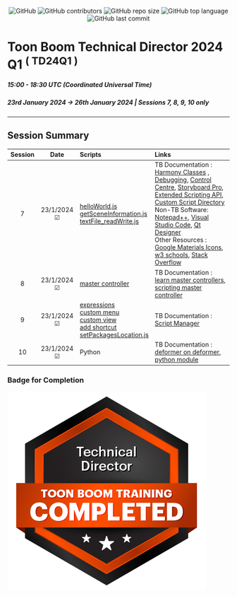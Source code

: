 <div style="text-align:center">

![GitHub](https://img.shields.io/github/license/ToonTools/TD_Course_2024_Q1)
![GitHub contributors](https://img.shields.io/github/contributors/ToonTools/TD_Course_2024_Q1)
![GitHub repo size](https://img.shields.io/github/repo-size/ToonTools/TD_Course_2024_Q1)
![GitHub top language](https://img.shields.io/github/languages/top/ToonTools/TD_Course_2024_Q1)
![GitHub last commit](https://img.shields.io/github/last-commit/ToonTools/TD_Course_2024_Q1)

</div>

# Toon Boom Technical Director 2024 Q1  <sup>( TD24Q1 )</sup>
##### 15:00 - 18:30 UTC (Coordinated Universal Time) 
##### 23rd January 2024 -> 26th January 2024 | Sessions 7, 8, 9, 10 only
---
## Session Summary
| Session | Date | Scripts | Links |
| :----:|:----:|:---|  :---|                                    
| 7 | 23/1/2024 &#9745; |[helloWorld.js](scripts/TD24Q1_07-1_helloWorld.js) <br> [getSceneInformation.js](scripts/TD24Q1_07-2_getSceneInformation.js) <br> [textFile_readWrite.js](scripts/TD24Q1_07-3_textFile_readWrite.js)|TB Documentation : [Harmony Classes](https://docs.toonboom.com/help/harmony-22/scripting/script/classes.html) , [Debugging](https://docs.toonboom.com/help/harmony-20/premium/scripting/troubleshoot-script-error.html?Highlight=debugger), [Control Centre](https://docs.toonboom.com/help/harmony-22/scripting/dbscript/index.html), [Storyboard Pro](https://docs.toonboom.com/help/storyboard-pro-22/storyboard/scripting/reference/index.html), [Extended Scripting API](https://docs.toonboom.com/help/harmony-22/scripting/extended/index.html), [Custom Script Directory](https://docs.toonboom.com/help/harmony-20/premium/scripting/store-script-custom-folder.html?Highlight=TOONBOOM_GLOBAL_SCRIPT_LOCATION) <br> Non-TB Software: [Notepad++](https://notepad-plus-plus.org/downloads/), [Visual Studio Code](https://code.visualstudio.com/Download), [Qt Designer](https://build-system.fman.io/qt-designer-download)<br> Other Resources : [Google Materials Icons](https://fonts.google.com/icons), [w3 schools](https://www.w3schools.com/), [Stack Overflow](https://stackoverflow.com/)         
| 8 | 23/1/2024 &#9745; | [master controller](./masterController/) |  TB Documentation : [learn master controllers]([masterController](https://learn.toonboom.com/modules/master-controllers/topic/introduction-to-master-controllers)), [scripting master controller](https://docs.toonboom.com/help/harmony-22/premium/master-controller/script-master-controller.html)                      
| 9 | 23/1/2024 &#9745; | [expressions](./expressions/) <br>[custom menu](./packages/TD24Q1_customMenu/)<br>[custom view](./packages/TD24Q1_customView/)<br>[add shortcut](./packages/TD24Q1_addShortcut/)<br>[setPackagesLocation.js](./scripts/TD24Q1_09-1_setPackagesLocation.js) | TB Documentation :  [Script Manager](https://docs.toonboom.com/help/harmony-20/scripting/extended/module-ScriptManager.html)
| 10 | 23/1/2024 &#9745;| Python |  TB Documentation : [deformer on deformer](https://docs.toonboom.com/help/harmony-22/premium/master-controller/use-deformer-on-deformer.html), [python module](https://docs.toonboom.com/help/harmony-22/scripting/pythonmodule/index.html)

### Badge for Completion
![Technical Director Badge](./badge/TechnicalDirector.png)